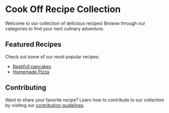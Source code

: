 # Cook Off Recipe Collection

Welcome to our collection of delicious recipes! Browse through our categories to find your next culinary adventure.

## Featured Recipes

Check out some of our most popular recipes:

- [Beatifull pancakes](./recipes/pancake.md)
- [Homemade Pizza](./recipes/pizza.md)

## Contributing

Want to share your favorite recipe? Learn how to contribute to our collection by visiting our [contribution guidelines](./contributing.md).